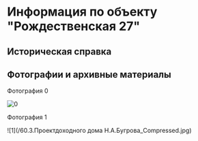 # Информация по объекту "Рождественская 27"

## Историческая справка

## Фотографии и архивные материалы

Фотография 0

![0](/1_Compressed.jpg)

Фотография 1

![1](/60.3.Проектдоходного дома Н.А.Бугрова_Compressed.jpg)

